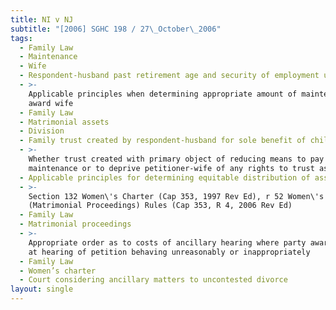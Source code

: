 ```yaml
---
title: NI v NJ
subtitle: "[2006] SGHC 198 / 27\_October\_2006"
tags:
  - Family Law
  - Maintenance
  - Wife
  - Respondent-husband past retirement age and security of employment uncertain
  - >-
    Applicable principles when determining appropriate amount of maintenance to
    award wife
  - Family Law
  - Matrimonial assets
  - Division
  - Family trust created by respondent-husband for sole benefit of children
  - >-
    Whether trust created with primary object of reducing means to pay
    maintenance or to deprive petitioner-wife of any rights to trust assets
  - Applicable principles for determining equitable distribution of assets
  - >-
    Section 132 Women\'s Charter (Cap 353, 1997 Rev Ed), r 52 Women\'s Charter
    (Matrimonial Proceedings) Rules (Cap 353, R 4, 2006 Rev Ed)
  - Family Law
  - Matrimonial proceedings
  - >-
    Appropriate order as to costs of ancillary hearing where party awarded costs
    at hearing of petition behaving unreasonably or inappropriately
  - Family Law
  - Women’s charter
  - Court considering ancillary matters to uncontested divorce
layout: single
---
```


